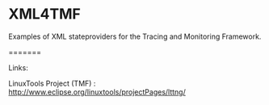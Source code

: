 XML4TMF
=======

Examples of XML stateproviders for the Tracing and Monitoring Framework.

=======

Links:

LinuxTools Project (TMF) : http://www.eclipse.org/linuxtools/projectPages/lttng/
